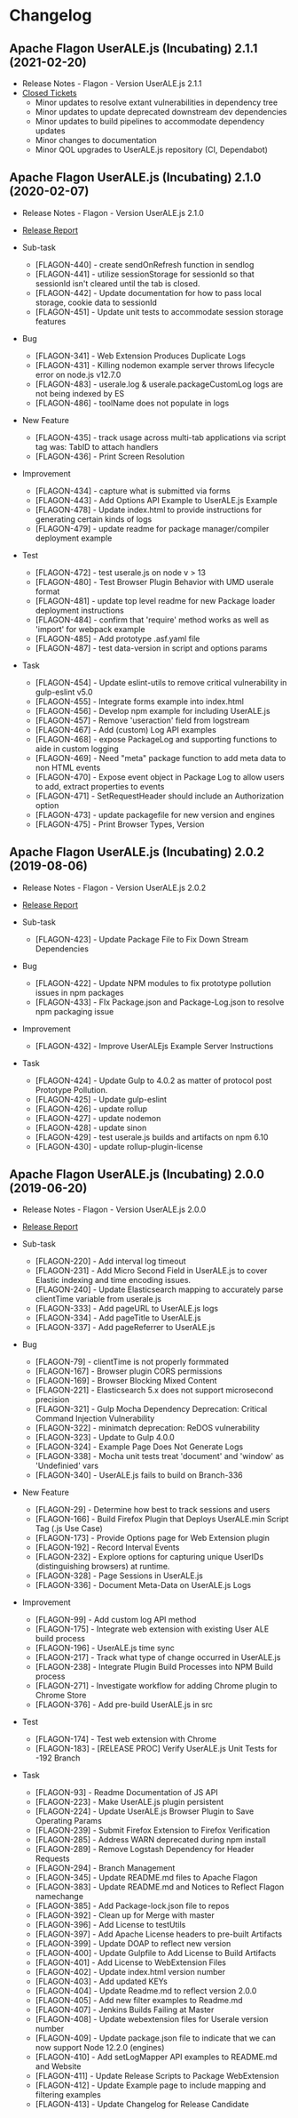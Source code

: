 Changelog
=========
Apache Flagon UserALE.js (Incubating) 2.1.1 (2021-02-20)
-------------------------------
* Release Notes - Flagon - Version UserALE.js 2.1.1
* [Closed Tickets](https://github.com/apache/incubator-flagon-useralejs/projects/3)
    * Minor updates to resolve extant vulnerabilities in dependency tree
    * Minor updates to update deprecated downstream dev dependencies
    * Minor updates to build pipelines to accommodate dependency updates
    * Minor changes to documentation
    * Minor QOL upgrades to UserALE.js repository (CI, Dependabot)

Apache Flagon UserALE.js (Incubating) 2.1.0 (2020-02-07)
-------------------------------
* Release Notes - Flagon - Version UserALE.js 2.1.0
* [Release Report](https://issues.apache.org/jira/secure/ReleaseNote.jspa?version=12345442&styleName=Text&projectId=12320621&Create=Create&atl_token=A5KQ-2QAV-T4JA-FDED_8301b4e9c1c91354ea85ab02c89ec979db077d9a_lin)

* Sub-task
    * [FLAGON-440] - create sendOnRefresh function in sendlog
    * [FLAGON-441] - utilize sessionStorage for sessionId so that sessionId isn't cleared until the tab is closed.
    * [FLAGON-442] - Update documentation for how to pass local storage, cookie data to sessionId
    * [FLAGON-451] - Update unit tests to accommodate session storage features

* Bug
    * [FLAGON-341] - Web Extension Produces Duplicate Logs
    * [FLAGON-431] - Killing nodemon example server throws lifecycle error on node.js v12.7.0
    * [FLAGON-483] - userale.log & userale.packageCustomLog logs are not being indexed by ES
    * [FLAGON-486] - toolName does not populate in logs

* New Feature
    * [FLAGON-435] - track usage across multi-tab applications via script tag was: TabID to attach handlers
    * [FLAGON-436] - Print Screen Resolution

* Improvement
    * [FLAGON-434] - capture what is submitted via forms
    * [FLAGON-443] - Add Options API Example to UserALE.js Example
    * [FLAGON-478] - Update index.html to provide instructions for generating certain kinds of logs
    * [FLAGON-479] - update readme for package manager/compiler deployment example

* Test
    * [FLAGON-472] - test userale.js on node v > 13
    * [FLAGON-480] - Test Browser Plugin Behavior with UMD userale format
    * [FLAGON-481] - update top level readme for new Package loader deployment instructions
    * [FLAGON-484] - confirm that 'require' method works as well as 'import' for webpack example
    * [FLAGON-485] - Add prototype .asf.yaml file
    * [FLAGON-487] - test data-version in script and options params

* Task
    * [FLAGON-454] - Update eslint-utils to remove critical vulnerability in gulp-eslint v5.0
    * [FLAGON-455] - Integrate forms example into index.html
    * [FLAGON-456] - Develop npm example for including UserALE.js
    * [FLAGON-457] - Remove 'useraction' field from logstream
    * [FLAGON-467] - Add (custom) Log API examples
    * [FLAGON-468] - expose PackageLog and supporting functions to aide in custom logging
    * [FLAGON-469] - Need "meta" package function to add meta data to non HTML events
    * [FLAGON-470] - Expose event object in Package Log to allow users to add, extract properties to events
    * [FLAGON-471] - SetRequestHeader should include an Authorization option
    * [FLAGON-473] - update packagefile for new version and engines
    * [FLAGON-475] - Print Browser Types, Version
    
Apache Flagon UserALE.js (Incubating) 2.0.2 (2019-08-06)
-------------------------------
* Release Notes - Flagon - Version UserALE.js 2.0.2
* [Release Report](https://issues.apache.org/jira/secure/ReleaseNote.jspa?projectId=12320621&version=12345954)

* Sub-task
    * [FLAGON-423] - Update Package File to Fix Down Stream Dependencies
    
* Bug
    * [FLAGON-422] - Update NPM modules to fix prototype pollution issues in npm packages
    * [FLAGON-433] - FIx Package.json and Package-Log.json to resolve npm packaging issue

* Improvement
    * [FLAGON-432] - Improve UserALEjs Example Server Instructions

* Task
    * [FLAGON-424] - Update Gulp to 4.0.2 as matter of protocol post Prototype Pollution.
    * [FLAGON-425] - Update gulp-eslint
    * [FLAGON-426] - update rollup 
    * [FLAGON-427] - update nodemon
    * [FLAGON-428] - update sinon
    * [FLAGON-429] - test userale.js builds and artifacts on npm 6.10
    * [FLAGON-430] - update rollup-plugin-license
    
Apache Flagon UserALE.js (Incubating) 2.0.0 (2019-06-20)
-------------------------------
* Release Notes - Flagon - Version UserALE.js 2.0.0
* [Release Report](https://issues.apache.org/jira/secure/ReleaseNote.jspa?projectId=12320621&version=12343068)

* Sub-task
    * [FLAGON-220] - Add interval log timeout
    * [FLAGON-231] - Add Micro Second Field in UserALE.js to cover Elastic indexing and time encoding issues.
    * [FLAGON-240] - Update Elasticsearch mapping to accurately parse clientTime variable from userale.js
    * [FLAGON-333] - Add pageURL to UserALE.js logs
    * [FLAGON-334] - Add pageTitle to UserALE.js
    * [FLAGON-337] - Add pageReferrer to UserALE.js 

* Bug
    * [FLAGON-79] - clientTime is not properly formmated 
    * [FLAGON-167] - Browser plugin CORS permissions
    * [FLAGON-169] - Browser Blocking Mixed Content
    * [FLAGON-221] - Elasticsearch 5.x does not support microsecond precision
    * [FLAGON-321] - Gulp Mocha Dependency Deprecation: Critical Command Injection Vulnerability
    * [FLAGON-322] - minimatch deprecation: ReDOS vulnerability
    * [FLAGON-323] - Update to Gulp 4.0.0
    * [FLAGON-324] - Example Page Does Not Generate Logs
    * [FLAGON-338] - Mocha unit tests treat 'document' and 'window' as 'Undefinied' vars 
    * [FLAGON-340] - UserALE.js fails to build on Branch-336

* New Feature
    * [FLAGON-29] - Determine how best to track sessions and users
    * [FLAGON-166] - Build Firefox Plugin that Deploys UserALE.min Script Tag (.js Use Case)
    * [FLAGON-173] - Provide Options page for Web Extension plugin
    * [FLAGON-192] - Record Interval Events
    * [FLAGON-232] - Explore options for capturing unique UserIDs (distinguishing browsers) at runtime.
    * [FLAGON-328] - Page Sessions in UserALE.js
    * [FLAGON-336] - Document Meta-Data on UserALE.js Logs

* Improvement
    * [FLAGON-99] - Add custom log API method
    * [FLAGON-175] - Integrate web extension with existing User ALE build process
    * [FLAGON-196] - UserALE.js time sync
    * [FLAGON-217] - Track what type of change occurred in UserALE.js
    * [FLAGON-238] - Integrate Plugin Build Processes into NPM Build process
    * [FLAGON-271] - Investigate workflow for adding Chrome plugin to Chrome Store
    * [FLAGON-376] - Add pre-build UserALE.js in src

* Test
    * [FLAGON-174] - Test web extension with Chrome
    * [FLAGON-183] - [RELEASE PROC] Verify UserALE.js Unit Tests for -192 Branch

* Task
    * [FLAGON-93] - Readme Documentation of JS API
    * [FLAGON-223] - Make UserALE.js plugin persistent
    * [FLAGON-224] - Update UserALE.js Browser Plugin to Save Operating Params
    * [FLAGON-239] - Submit Firefox Extension to Firefox Verification
    * [FLAGON-285] - Address WARN deprecated during npm install
    * [FLAGON-289] - Remove Logstash Dependency for Header Requests
    * [FLAGON-294] - Branch Management
    * [FLAGON-345] - Update README.md files to Apache Flagon
    * [FLAGON-383] - Update README.md and Notices to Reflect Flagon namechange
    * [FLAGON-385] - Add Package-lock.json file to repos
    * [FLAGON-392] - Clean up for Merge with master
    * [FLAGON-396] - Add License to testUtils
    * [FLAGON-397] - Add Apache License headers to pre-built Artifacts
    * [FLAGON-399] - Update DOAP to reflect new version
    * [FLAGON-400] - Update Gulpfile to Add License to Build Artifacts
    * [FLAGON-401] - Add License to WebExtension Files
    * [FLAGON-402] - Update index.html version number
    * [FLAGON-403] - Add updated KEYs
    * [FLAGON-404] - Update Readme.md to reflect version 2.0.0
    * [FLAGON-405] - Add new filter examples to Readme.md
    * [FLAGON-407] - Jenkins Builds Failing at Master
    * [FLAGON-408] - Update webextension files for Userale version number
    * [FLAGON-409] - Update package.json file to indicate that we can now support Node 12.2.0 (engines)
    * [FLAGON-410] - Add setLogMapper API examples to README.md and Website
    * [FLAGON-411] - Update Release Scripts to Package WebExtension
    * [FLAGON-412] - Update Example page to include mapping and filtering examples
    * [FLAGON-413] - Update Changelog for Release Candidate


































